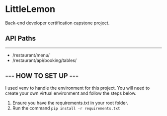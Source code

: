 # LittleLemon
Back-end developer certification capstone project.

## API Paths
---
* /restaurant/menu/
* /restaurant/api/booking/tables/

## --- HOW TO SET UP ---

I used venv to handle the environment for this project. You will need to create your own virtual environment and follow the steps below.

1. Ensure you have the requirements.txt in your root folder.
2. Run the command `pip install -r requirements.txt`
